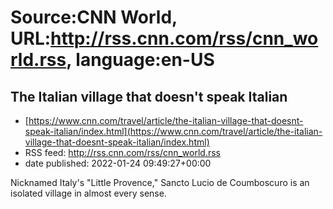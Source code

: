 # Source:CNN World, URL:http://rss.cnn.com/rss/cnn_world.rss, language:en-US

## The Italian village that doesn't speak Italian
 - [https://www.cnn.com/travel/article/the-italian-village-that-doesnt-speak-italian/index.html](https://www.cnn.com/travel/article/the-italian-village-that-doesnt-speak-italian/index.html)
 - RSS feed: http://rss.cnn.com/rss/cnn_world.rss
 - date published: 2022-01-24 09:49:27+00:00

Nicknamed Italy's "Little Provence," Sancto Lucio de Coumboscuro is an isolated village in almost every sense.

